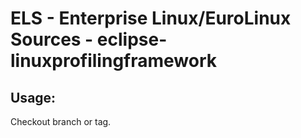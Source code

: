 # ELS - Enterprise Linux/EuroLinux Sources - eclipse-linuxprofilingframework 
## Usage:
  Checkout branch or tag.
